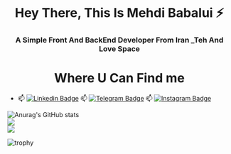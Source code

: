  <h1 align="center">Hey There, This Is Mehdi Babalui ⚡</h1>
 <h3 align="center">A Simple Front And BackEnd Developer From Iran _Teh And Love Space  </h1>

 <h1 align="center">Where U Can Find me </h1>

- :mailbox: [![Linkedin Badge](https://img.shields.io/badge/-MehdiBabalui-blue?style=flat&logo=Linkedin&logoColor=white)](https://www.linkedin.com/in/mahdi-babalui-554009260 )
:mailbox: [![Telegram Badge](https://img.shields.io/badge/-MehdiBabalui-green?style=flat&logo=Telegram&logoColor=white)](https://www.telegram.me/Mrm20201 )
:mailbox: [![Instagram Badge](https://img.shields.io/badge/-MehdiBabalui-purple?style=flat&logo=Instagram&logoColor=white)](https://www.instagram.com/Mahdi_Babalui )


![Anurag's GitHub stats](https://github-readme-stats.vercel.app/api?username=mahdimrm&show_icons=true&theme=radical)<br/>
![](https://github-readme-streak-stats.herokuapp.com/?user=mahdimrm&theme=dark&hide_border=false)<br/>
![](https://github-readme-stats.vercel.app/api/top-langs/?username=mahdimrm&theme=dark&hide_border=false&include_all_commits=true&count_private=true&layout=compact&langs_count=15)

![trophy](https://github-profile-trophy.vercel.app/?username=mahdimrm)
<!--
**mahdimrm/mahdimrm** is a ✨ _special_ ✨ repository because its `README.md` (this file) appears on your GitHub profile.

Here are some ideas to get you started:

- 🔭 I’m currently working on ...
- 🌱 I’m currently learning ...
- 👯 I’m looking to collaborate on ...
- 🤔 I’m looking for help with ...
- 💬 Ask me about ...
- 📫 How to reach me: ...
- 😄 Pronouns: ...
- ⚡ Fun fact: ...
-->
